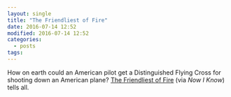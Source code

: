 ```yaml
---
layout: single
title: "The Friendliest of Fire"
date: 2016-07-14 12:52
modified: 2016-07-14 12:52
categories:
  - posts
tags:
---
```


How on earth could an American pilot get a Distinguished Flying Cross for shooting down an American plane?
[The Friendliest of Fire](http://nowiknow.com/the-friendliest-of-fire/)
(via _Now I Know_) tells all.
